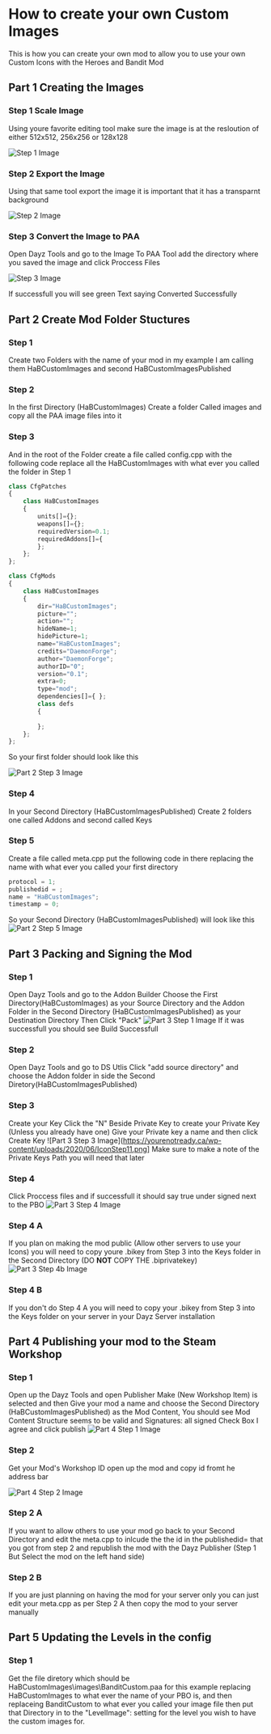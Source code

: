 # How to create your own Custom Images

This is how you can create your own mod to allow you to use your own Custom Icons with the Heroes and Bandit Mod

## Part 1 Creating the Images

### Step 1 Scale Image
Using youre favorite editing tool make sure the image is at the resloution of either 512x512, 256x256 or 128x128

![Step 1 Image](https://yourenotready.ca/wp-content/uploads/2020/06/IconStep1.png)

### Step 2 Export the Image
Using that same tool export the image it is important that it has a transparnt background

![Step 2 Image](https://yourenotready.ca/wp-content/uploads/2020/06/IconStep2.png)

### Step 3 Convert the Image to PAA
Open Dayz Tools and go to the Image To PAA Tool add the directory where you saved the image and click Proccess Files

![Step 3 Image](https://yourenotready.ca/wp-content/uploads/2020/06/IconStep6.png)

If successfull you will see green Text saying Converted Successfully

## Part 2 Create Mod Folder Stuctures

### Step 1
Create two Folders with the name of your mod in my example I am calling them HaBCustomImages and second HaBCustomImagesPublished

### Step 2
In the first Directory (HaBCustomImages) Create a folder Called images and copy all the PAA image files into it

### Step 3
And in the root of the Folder create a file called config.cpp with the following code replace all the HaBCustomImages with what ever you called the folder in Step 1
```javascript
class CfgPatches
{
	class HaBCustomImages
	{
		units[]={};
		weapons[]={};
		requiredVersion=0.1;
		requiredAddons[]={
		};
	};
};

class CfgMods
{
	class HaBCustomImages
	{
		dir="HaBCustomImages";
        picture="";
        action="";
        hideName=1;
        hidePicture=1;
        name="HaBCustomImages";
        credits="DaemonForge";
        author="DaemonForge";
        authorID="0";
        version="0.1";
        extra=0;
        type="mod";
	    dependencies[]={ };
	    class defs
	    {
			
        };
    };
};
```
So your first folder should look like this

![Part 2 Step 3 Image](https://yourenotready.ca/wp-content/uploads/2020/06/IconStep7.png)

### Step 4
In your Second Directory (HaBCustomImagesPublished) Create 2 folders one called Addons and second called Keys

### Step 5
Create a file called meta.cpp put the following code in there replacing the name with what ever you called your first directory
```javascript
protocol = 1;
publishedid = ;
name = "HaBCustomImages";
timestamp = 0;
```

So your Second Directory (HaBCustomImagesPublished) will look like this
![Part 2 Step 5 Image](https://yourenotready.ca/wp-content/uploads/2020/06/IconStep9.png)

## Part 3 Packing and Signing the Mod

### Step 1
Open Dayz Tools and go to the Addon Builder
Choose the First Directory(HaBCustomImages) as your Source Directory and the Addon Folder in the Second Directory (HaBCustomImagesPublished) as your Destination Directory 
Then Click "Pack"
![Part 3 Step 1 Image](https://yourenotready.ca/wp-content/uploads/2020/06/IconStep10.png)
If it was successfull you should see Build Successfull

### Step 2
Open Dayz Tools and go to DS Utlis
Click "add source directory" and choose the Addon folder in side the Second Diretory(HaBCustomImagesPublished)

### Step 3
Create your Key Click the "N" Beside Private Key to create your Private Key (Unless you already have one)
Give your Private key a name and then click Create Key
![Part 3 Step 3 Image](https://yourenotready.ca/wp-content/uploads/2020/06/IconStep11.png]
Make sure to make a note of the Private Keys Path you will need that later

### Step 4
Click Proccess files and if successfull it should say true under signed next to the PBO
![Part 3 Step 4 Image](https://yourenotready.ca/wp-content/uploads/2020/06/IconStep12.png)

### Step 4 A
If you plan on making the mod public (Allow other servers to use your Icons) you will need to copy youre .bikey from Step 3 into the Keys folder in the Second Directory (DO **NOT** COPY THE .biprivatekey)
![Part 3 Step 4b Image](https://yourenotready.ca/wp-content/uploads/2020/06/IconStep12c.png)

### Step 4 B
If you don't do Step 4 A you will need to copy your .bikey from Step 3 into the Keys folder on your server in your Dayz Server installation

## Part 4 Publishing your mod to the Steam Workshop

### Step 1
Open up the Dayz Tools and open Publisher Make (New Workshop Item) is selected and then Give your mod a name and choose the Second Directory (HaBCustomImagesPublished) as the Mod Content, You should see Mod Content Structure seems to be valid and Signatures: all signed Check Box I agree and click publish
![Part 4 Step 1 Image](https://yourenotready.ca/wp-content/uploads/2020/06/IconStep14.png)

### Step 2
Get your Mod's Workshop ID open up the mod and copy id fromt he address bar

![Part 4 Step 2 Image](https://yourenotready.ca/wp-content/uploads/2020/06/IconStep15.png)

### Step 2 A
If you want to allow others to use your mod go back to your Second Directory and edit the meta.cpp to inlcude the the id in the publishedid= that you got from step 2 and republish the mod with the Dayz Publisher (Step 1 But Select the mod on the left hand side)

### Step 2 B
If you are just planning on having the mod for your server only you can just edit your meta.cpp as per Step 2 A then copy the mod to your server manually

## Part 5 Updating the Levels in the config
### Step 1
Get the file diretory which should be HaBCustomImages\images\BanditCustom.paa for this example replacing HaBCustomImages to what ever the name of your PBO is, and then replaceing BanditCustom to what ever you called your image file
then put that Directory in to the "LevelImage": setting for the level you wish to have the custom images for. 

